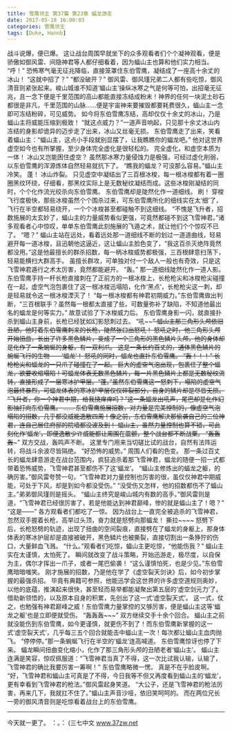 ```yaml
---
title: 雪鹰领主 第37篇 第23章 蝠龙游走
date: 2017-05-18 16:00:03
categories: 雪鹰领主
tags: [Duke, Hannb]
---
```


战斗说爆，便已爆。
这让战台周围早就坐下的众多观看者们个个凝神观看，便是骄傲如御风雷、间隐神君等人都仔细看着，因为蝠山主也算和他们实力相当。
“呼！”
恐怖寒气毫无征兆降临，直接笼罩住东伯雪鹰，凝结成了一座高十余丈的冰山！
“这就中招了？”
“都没破开？”
御风雷、御风瑾兄弟二人都有些吃惊，御风清音则紧张起来。峻山城谁不知道‘蝠山主’操纵冰寒之气是何等可怕，出招毫无征兆，且一念下便是千里范围的高山都能直接冻结成粉末！神界的任何一块泥土砂石都很是非凡，千里范围的山脉……便是宇宙神来要摧毁都要耗费很久，蝠山主一念即可冻结粉碎，可见威势。
如今将东伯雪鹰冻结，高却仅仅十余丈的冰山，乃是蝠山主将威能压缩到极致！
“就这点威力？”一道声音响起，只见那十余丈冰山内冻结的身影却诡异的迈步走了出来，冰山又丝毫无损。
东伯雪鹰走了出来，笑看着蝠山主：“蝠山主，这点小手段就别显摆了，让我瞧瞧你的蝠龙吧。”
他对这世界虚空如今也有所掌握，至少身体完全虚化是很轻松的。
完全虚化，和虚空本质为一体！
冰山又岂能困住虚空？
虽然那冰寒力量侵蚀力是极强，可经过虚化削弱，以东伯雪鹰的浑源炼体自然轻易就抗下了。
“瞧我的蝠龙？可没那么容易。”蝠山主冷笑。
蓬！
冰山炸裂。
只见虚空中凝结出了三百根冰梭，每一根冰梭都有着一圈圈黑纹环绕，仔细看，那黑纹实际上是无数秘纹凝结而成。这些冰梭刚凝结的同时，个个化作流光绞杀向东伯雪鹰。
东伯雪鹰却是陡然化作一道细线。
刷！
穿梭飞行度极快，那些冰梭虽然个个围杀过来，可东伯雪鹰所化的细线实在太‘细’了，飞行在半空都轻易绕开，一个个冰梭甚至都碰触不到这细线。
“不愧是飞升者，招数施展的太玄妙了，蝠山主的力量威势看似更强，可竟然都碰不到这飞雪神君。”诸多观看者心中惊叹，单单东伯雪鹰此刻施展的飞遁之术，就让他们个个惊叹不已了。
“嗯？”
蝠山主站在远处，看着远处那一道细线不断的划过一道道曲线，轻易避开每一道冰梭，且迅朝他这逼近，这让蝠山主脸色变了，“我这百杀灭绝阵竟然都没用。”这是他最擅长的群杀招数，每一柄冰梭威势都极强，三百根肆意扫荡下，轻易能横扫大群高手。
虽擅长群攻，可单独对付一个敌人一般也有奇效，只是这飞雪神君遁行之术太厉害，竟然都能避开。
“轰。”
那一道细线陡然化作一道人影。
东伯雪鹰手持一杆长枪直接刺在了正前方的一根冰梭上，长枪枪尖和冰梭枪尖碰撞在一起，虚空气泡包裹住了这一根冰梭迅塌陷，化作‘黑点’，长枪枪尖这一刺，却是轻易就令这一根冰梭湮灭了！
“每一根冰梭都有神君初期威力。”东伯雪鹰做出判断，“三百根联手？虽然每一根都太直接了些，可数量弥补了缺陷，不知道他最出名的蝠龙是何等实力。”
故意试验了下冰梭威力后。
东伯雪鹰身影一闪，就直接扑杀到蝠山主身前，长枪已经犹如幻影怒刺过去。
“吼~~~~”
蝠山主那三角形头颅依旧丑陋，他盯着东伯雪鹰刺来的长枪，陡然张口出怒吼！
怒吼之时，他三角形头颅开始扭曲，长出了许多黑色鳞片，变成了一个三角形的黑色鳞片头颅，他的身体却是化作了一条蜿蜒的身躯，有一双利爪。
这是一条长约百丈的，通体黑色鳞片的蜿蜒飞行的生物——‘蝠龙’！
怒吼的同时，蝠龙也直扑东伯雪鹰。
“轰！！！”
长枪枪尖和蝠龙的一只爪子碰撞在了一起。
巨大的虚空气泡出现，包裹住了整个蝠龙，欲要收缩塌陷！可蝠龙体表无数黑色鳞片，每一片黑色鳞片上都是无数秘纹流转，直接形成了一层寒冰护甲层。“蓬。”虽然东伯雪鹰这一怒刺下，塌陷的虚空气泡最终暴烈，可蝠龙体表的寒冰护甲层仅仅碎裂部分，自身的鳞片却是尽皆无损。
“飞升者，你一个神君中期，给我挠痒痒吗？”这一条蝠龙出吼声，尾巴却是化作幻影抽打向东伯雪鹰。
……
东伯雪鹰施展招数，对力量是完美控制的，像虚空气泡塌陷的招数，几乎都没威能逸散四周！像之前，东伯雪鹰解决那偷袭自己的三位神君，连自己居住府邸的院墙都没波及到！
蝠山主，虽然力量控制也算不错，可此刻化作‘蝠龙’，即便逸散少许威能都让周围在震颤，整个战台都不断战栗。
“轰轰轰~~~”
双方交战，轰鸣声不断。
这里专门用来当切磋比试的战台，自然有法阵运转，将战斗余波尽皆隔绝。
“好恐怖的威势。”
周围人们看的色变。
那一条过百丈长的蝠龙肆意游走在战台范围内，疯狂追杀着那飞雪神君，蝠龙的随便一招一式都带着恐怖威势，飞雪神君甚至都伤不了这‘蝠龙’。
“蝠山主修炼出的蝠龙之躯，的确厉害。”御风雷夸赞一句，“飞雪神君对力量控制也厉害的很，虽仅仅神君中期威能，可处于下风，却是到如今都没受伤。”
“没受伤又怎样，他的招数都伤不了蝠山主。”弟弟御风瑾则是摇头。
“蝠山主终究是峻山城内有数的高手。”御风雷则是道，“飞雪神君已经很厉害了，若是他能达到神君巅峰，惨的就是蝠山主了！嗯？”
“这是——”
各方观看者们都吃了一惊。
因为战台上一直完全被追杀的飞雪神君，忽然双手握着长枪，高举过头顶，奋力就是怒劈向那蝠龙！
撕拉~~~~
怒劈下后，长枪怒劈的轨迹，出现了扭曲的空间裂痕，直接劈在了蝠龙的身躯上，那身体体表的寒冰护层却是直接被破开，黑色鳞片也被撕裂，直接切割出一条狰狞的伤口，大量鲜血飞溅。
“什么。”观看者们吃惊，蝠山主更吃惊，“他能伤我？”
蝠山主实在太谨慎，太怕死了。
瞬间就改变了战斗策略，开始迅游走，极尽度，以自保为主，偶尔才挥出一爪子，或者一尾巴偷袭！
“这么谨慎怕死，也是少见。”东伯雪鹰暗暗嗤笑。
刚才施展的招数，乃是他在学了《虚空裂天剑诀》后，如今初步掌握的最强杀招。
毕竟有典籍可参照，他能迅学会这世界的许多虚空道规则奥妙，以他的底蕴，推演起来很快，甚至轻而易举都能凝聚出第五层的‘虚空剑元力’了。借助新领悟的，以及原本自身的积累，先创出了这一式‘虚空裂天式’。
这一式，仗之，也勉强有神君巅峰之威！东伯雪鹰力量掌控的又够厉害，便是蝠山主这等‘蝠龙之躯’也是立即便就受伤。
“轰轰轰~~~”
双方继续交手十余个回合。
蝠山主之前就没能伤到东伯雪鹰，如今更谨慎，就更伤不到了！而东伯雪鹰新掌握的这一式‘虚空裂天式’，几乎每三五个回合就能击中蝠山主一次！每次都让蝠山主血肉抛飞。
“停停停。”那一条蜿蜒飞行在半空的‘蝠龙’连高喊道。
东伯雪鹰惊讶也停了下来。
蝠龙瞬间扭曲变化缩小，化作了那三角形头颅的丑陋老者‘蝠山主’。
蝠山主连满是笑容，惊叹佩服道：“飞雪神君当真了不得，这一次比试我认输，认输了，飞雪神君的确比我要厉害一筹啊！”
东伯雪鹰略微一愣。
真是不在乎脸皮啊。
“好，飞雪神君和蝠山主可真是了不得，今日我等不但又再度看到蝠山主的‘蝠龙’，更有幸看到飞雪神君的枪法。”御风雷起身笑道。
“大公子，还是飞雪神君的枪法厉害，再来几下，我就扛不住了。”蝠山主声音沙哑，依旧笑呵呵的。
而在两位兄长一旁的御风清音则是吃惊看着战台上的东伯雪鹰。
********
今天就一更了。
：。：
(三七中文 www.37zw.net